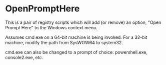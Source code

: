 OpenPromptHere
==============

This is a pair of registry scripts which will add (or remove) an option, "Open Prompt Here" to the Windows context menu.

Assumes cmd.exe on a 64-bit machine is being invoked.  For a 32-bit machine, modify the path from SysWOW64 to system32.

cmd.exe can also be changed to a prompt of choice: powershell.exe, console2.exe, etc.